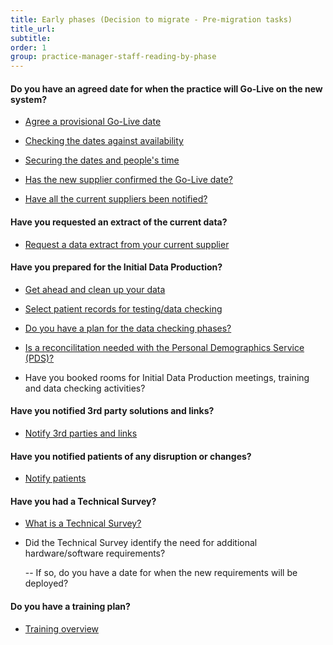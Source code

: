 ```yaml
---
title: Early phases (Decision to migrate - Pre-migration tasks)
title_url:
subtitle: 
order: 1
group: practice-manager-staff-reading-by-phase
---
```


#### Do you have an agreed date for when the practice will Go-Live on the new system?

* [Agree a provisional Go-Live date](/prm-practice-migration/blob/master/guide/00-get-started.md#agree-a-provisional-go-live-date)
<!-- [Update] Relinked to "get started' page -->

* [Checking the dates against availability](/prm-practice-migration/guide/kick-off#check-dates-against-availability)

* [Securing the dates and people's time](/prm-practice-migration/guide/kick-off#secure-your-dates-and-peoples-time)

* [Has the new supplier confirmed the Go-Live date?](/prm-practice-migration/guide/get-started#procure-the-new-system)
<!-- [Update] Need to REMOVE THIS LINK; May not be required step in the Buying Catalogue -->

* [Have all the current suppliers been notified?](/prm-practice-migration/guide/get-started#decommission-the-existingold-system-system)


#### Have you requested an extract of the current data?

* [Request a data extract from your current supplier](/prm-practice-migration/blob/master/guide/03-pre-migration-planning.md#request-a-data-extract-from-your-existing-supplier-request-data-extract)
<!-- [Update] Relinked to "Pre-Migration" page -->

#### Have you prepared for the Initial Data Production?

* [Get ahead and clean up your data](/prm-practice-migration/blob/master/guide/03-pre-migration-planning.md#clean-up-the-current-system-data)
<!-- [Update] Relinked to "pre-migration" page -->

* [Select patient records for testing/data checking](/prm-practice-migration/blob/master/guide/03-pre-migration-planning.md#data-checking-preparation-data-checking-prep)
<!-- [Update] Relinked to "pre-migration" page -->

* [Do you have a plan for the data checking phases?](/prm-practice-migration/guide/initial-data-production#data-checking)

* [Is a reconcilitation needed with the Personal Demographics Service (PDS)?](/prm-practice-migration/guide/pre-migration-tasks#is-a-reconciliation-needed)

* Have you booked rooms for Initial Data Production meetings, training and data checking activities?

#### Have you notified 3rd party solutions and links?

* [Notify 3rd parties and links](/prm-practice-migration/guide/pre-migration-tasks#notification-of-3rd-parties-and-links)


#### Have you notified patients of any disruption or changes?

* [Notify patients](/prm-practice-migration/guide/pre-migration-tasks#notification-of-patients)

#### Have you had a Technical Survey?

* [What is a Technical Survey?](/prm-practice-migration/guide/technical-survey)

* Did the Technical Survey identify the need for additional hardware/software requirements?

  -- If so, do you have a date for when the new requirements will be deployed?

#### Do you have a training plan?

* [Training overview](/prm-practice-migration/guide/training)

